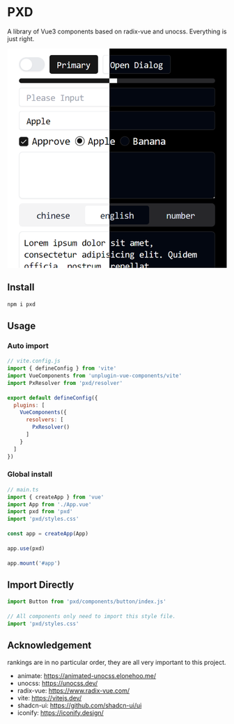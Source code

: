 # PXD
A library of Vue3 components based on radix-vue and unocss. Everything is just right.

![](./res/preview.png)

## Install
```bash
npm i pxd
```

## Usage

### Auto import

```js
// vite.config.js
import { defineConfig } from 'vite'
import VueComponents from 'unplugin-vue-components/vite'
import PxResolver from 'pxd/resolver'

export default defineConfig({
  plugins: [
    VueComponents({
      resolvers: [
        PxResolver()
      ]
    }
  ]
})
```

### Global install

```js
// main.ts
import { createApp } from 'vue'
import App from './App.vue'
import pxd from 'pxd'
import 'pxd/styles.css'

const app = createApp(App)

app.use(pxd)

app.mount('#app')
```

## Import Directly

```js
import Button from 'pxd/components/button/index.js'

// All components only need to import this style file.
import 'pxd/styles.css'
```

## Acknowledgement
rankings are in no particular order, they are all very important to this project.

- animate: https://animated-unocss.elonehoo.me/
- unocss: https://unocss.dev/
- radix-vue: https://www.radix-vue.com/
- vite: https://vitejs.dev/
- shadcn-ui: https://github.com/shadcn-ui/ui
- iconify: https://iconify.design/
